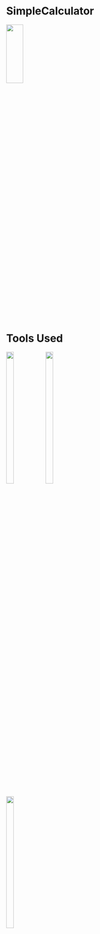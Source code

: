 # SimpleCalculator


<img src="https://user-images.githubusercontent.com/66569043/243157771-06b67100-3e4c-4851-b3d6-7c77ba573dea.gif" width="30%" height="20%">

<!-- <img src="https://user-images.githubusercontent.com/66569043/243158713-15d0bba8-9957-4a41-84a5-835d78531dfd.jpg" width="30%" height="30%" /> -->

# Tools Used
<img src="https://blogger.googleusercontent.com/img/b/R29vZ2xl/AVvXsEhn1ucrAHKM8p3A72lBOyGYu87lbiRtsw6LF3NhlkfCdTZ4eazfgfjeQZGr62pNUw3FPjtIIw9J9W3CBsp5A4thM_d95LNoFnoPq4vJCmylKTjOc-iO0AYdJ9GeH058QZy-FJxPMLvvt7CmZtcALpNZNk1AuC-256dj_FR1eaE3O9Q1msoyqiSj1M_j/s1600/image3.png" width="20%" height="30%"> <img src="https://www.devopsschool.com/blog/wp-content/uploads/2022/03/java_logo_icon_168609.png" width="20%" height="30%">

<img src="https://w7.pngwing.com/pngs/816/80/png-transparent-xml-filetype-icon-thumbnail.png" width="20%" height="30%">




